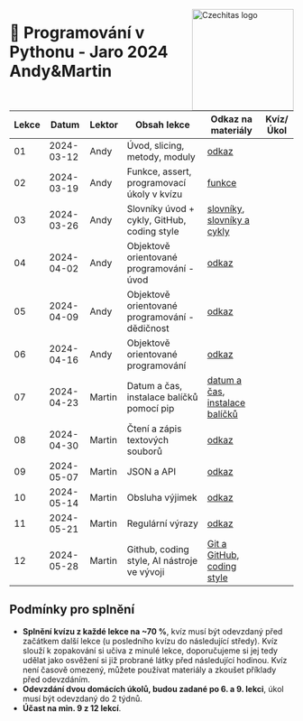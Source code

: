 <a href="https://www.czechitas.cz/"><img align="right" src="https://cdn.myshoptet.com/usr/www.shop-czechitas.cz/user/logos/logo.png" alt="Czechitas logo" width="180"/></a>

# :snake: Programování v Pythonu - Jaro 2024 Andy&Martin

| Lekce | Datum      | Lektor | Obsah lekce                                    | Odkaz na materiály | Kvíz/Úkol |
|-------|------------| -------|-----------------------------------------------| ------------------ | ----------|
| 01    | 2024-03-12 | Andy   | Úvod, slicing, metody, moduly                  | [odkaz](https://kodim.cz/programovani/uvod-do-progr-2/uvod-do-programovani-2/slicing-metody-moduly/slicing) | |
| 02    | 2024-03-19 | Andy   | Funkce, assert, programovací úkoly v kvízu     | [funkce](https://kodim.cz/programovani/uvod-do-progr-2/uvod-do-programovani-2/vlastni-funkce/funkce) | |
| 03    | 2024-03-26 | Andy   | Slovníky úvod + cykly, GitHub, coding style    | [slovníky](https://kodim.cz/programovani/uvod-do-progr-2/uvod-do-programovani-2/slovniky/slovniky), [slovníky a cykly](https://kodim.cz/czechitas/uvod-do-progr-2/uvod-do-programovani-2/slovniky/slovniky-a-cykly) | |
| 04    | 2024-04-02 | Andy   | Objektově orientované programování - úvod      | [odkaz](https://kodim.cz/programovani/python-oop/lekce) | |
| 05    | 2024-04-09 | Andy   | Objektově orientované programování - dědičnost | [odkaz](https://kodim.cz/programovani/python-oop/lekce) | |
| 06    | 2024-04-16 | Andy   | Objektově orientované programování             | [odkaz](https://kodim.cz/programovani/python-oop/lekce) | |
| 07    | 2024-04-23 | Martin | Datum a čas, instalace balíčků pomocí pip      | [datum a čas](https://kodim.cz/analyza-dat/python-data-1/bonusy/datum/datum), [instalace balíčků](https://kodim.cz/programovani/uvod-do-progr-2/bonusy/balicky-z-internetu/lesson) | |
| 08    | 2024-04-30 | Martin | Čtení a zápis textových souborů                | [odkaz](https://kodim.cz/programovani/uvod-do-progr-2/uvod-do-programovani-2/soubory/cteni-souboru) | |
| 09    | 2024-05-07 | Martin | JSON a API                                     | [odkaz](https://kodim.cz/programovani/uvod-do-progr-2/uvod-do-programovani-2/json/format-json) | |
| 10    | 2024-05-14 | Martin | Obsluha výjimek                                | [odkaz](https://kodim.cz/programovani/uvod-do-progr-2/bonusy/vyjimky/chyby-v-programu) | |
| 11    | 2024-05-21 | Martin | Regulární výrazy                               | [odkaz](https://kodim.cz/analyza-dat/python-data-1/ziskavani-dat/regularni-vyrazy/regularni-vyrazy) | |
| 12    | 2024-05-28 | Martin | Github, coding style, AI nástroje ve vývoji    | [Git a GitHub](https://kodim.cz/czechitas/daweb/zaklady-gitu/uvod-do-gitu/system-git), [coding style](https://kodim.cz/czechitas/uvod-do-progr-2/bonusy/coding-style/coding-style) | |

## Podmínky pro splnění

- **Splnění kvízu z každé lekce na ~70 %**, kvíz musí být odevzdaný před začátkem další lekce (u posledního kvízu do následující středy). Kvíz slouží k zopakování si učiva z minulé lekce, doporučujeme si jej tedy udělat jako osvěžení si již probrané látky před následující hodinou. Kvíz není časově omezený, můžete používat materiály a zkoušet příklady před odevzdáním.
- **Odevzdání dvou domácích úkolů, budou zadané po 6. a 9. lekci**, úkol musí být odevzdaný do 2 týdnů.
- **Účast na min. 9 z 12 lekcí**.
